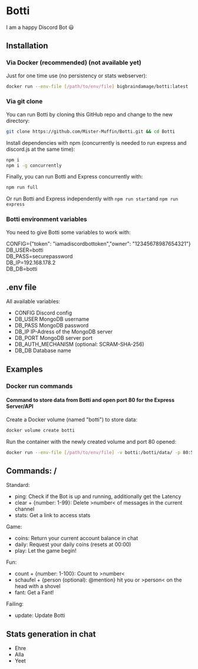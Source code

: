# Botti

I am a happy Discord Bot :smiley:

## Installation

### Via Docker (recommended) (not available yet)

Just for one time use (no persistency or stats webserver):

```bash
docker run --env-file [/path/to/env/file] bigbraindamage/botti:latest
```

### Via git clone

You can run Botti by cloning this GitHub repo and change to the new directory:

```bash
git clone https://github.com/Mister-Muffin/Botti.git && cd Botti
```

Install dependencies with npm (concurrently is needed to run express and discord.js at the same time):

```bash
npm i
npm i -g concurrently
```

Finally, you can run Botti and Express concurrently with:

```bash
npm run full
```

Or run Botti and Express independently with ```npm run start```and ```npm run express```

### Botti environment variables

You need to give Botti some variables to work with:

CONFIG={"token": "iamadiscordbottoken","owner": "12345678987654321"}  
DB_USER=botti  
DB_PASS=securepassword  
DB_IP=192.168.178.2  
DB_DB=botti

## .env file

All available variables:

- CONFIG Discord config
- DB_USER MongoDB username
- DB_PASS MongoDB password
- DB_IP IP-Adress of the MongoDB server
- DB_PORT MongoDB server port
- DB_AUTH_MECHANISM (optional: SCRAM-SHA-256)
- DB_DB Database name

## Examples

### Docker run commands

#### Command to store data from Botti and open port 80 for the Express Server/API

Create a Docker volume (named "botti") to store data:

```bash
docker volume create botti
```

Run the container with the newly created volume and port 80 opened:

```bash
docker run --env-file [/path/to/env/file] -v botti:/botti/data/ -p 80:5000 bigbraindamage/botti:latest
```

## Commands: /

Standard:

- ping: Check if the Bot is up and running, additionally get the Latency
- clear + {number: 1-99}: Delete >number< of messages in the current channel
- stats: Get a link to access stats

Game:

- coins: Return your current account balance in chat
- daily: Request your daily coins (resets at 00:00)
- play: Let the game begin!

Fun:

- count + {number: 1-100}: Count to >number<
- schaufel + {person (optional): @mention} hit you or >person< on the head with a shovel
- fant: Get a Fant!

Failing:

- update: Update Botti

## Stats generation in chat

- Ehre
- Alla
- Yeet

